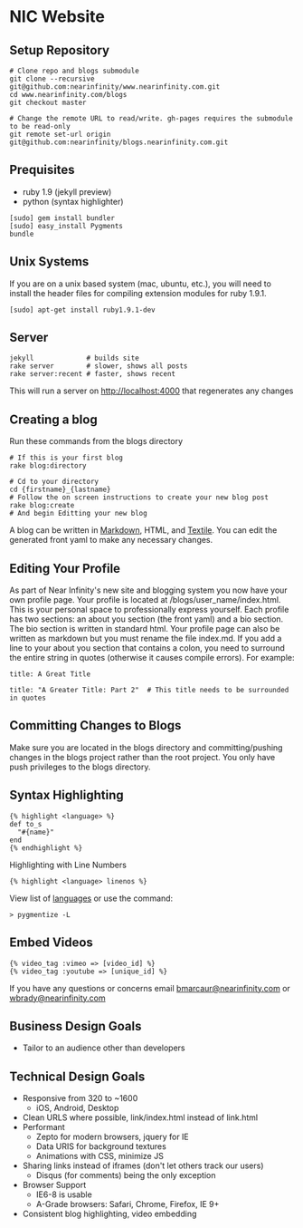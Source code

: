 NIC Website
===========


Setup Repository
----------------

    # Clone repo and blogs submodule
    git clone --recursive git@github.com:nearinfinity/www.nearinfinity.com.git
    cd www.nearinfinity.com/blogs    
    git checkout master
    
    # Change the remote URL to read/write. gh-pages requires the submodule to be read-only
    git remote set-url origin git@github.com:nearinfinity/blogs.nearinfinity.com.git

Prequisites 
-----------

* ruby 1.9 (jekyll preview)
* python (syntax highlighter)

```
[sudo] gem install bundler
[sudo] easy_install Pygments
bundle
```

Unix Systems
-----------

If you are on a unix based system (mac, ubuntu, etc.), you will need to install
the header files for compiling extension modules for ruby 1.9.1.

```
[sudo] apt-get install ruby1.9.1-dev
```

Server
------

    jekyll             # builds site
    rake server        # slower, shows all posts
    rake server:recent # faster, shows recent

This will run a server on <http://localhost:4000> that regenerates any changes

Creating a blog
---------------

Run these commands from the blogs directory

```
# If this is your first blog
rake blog:directory

# Cd to your directory
cd {firstname}_{lastname}
# Follow the on screen instructions to create your new blog post
rake blog:create
# And begin Editting your new blog
```
A blog can be written in [Markdown](http://daringfireball.net/projects/markdown/), HTML, and [Textile](http://www.textism.com/tools/textile/). You can edit the generated front yaml to make any necessary changes.

Editing Your Profile
----------------

As part of Near Infinity's new site and blogging system you now have your own profile page. Your profile is located at /blogs/user_name/index.html. This is your personal space to professionally express yourself. Each profile has two sections: an about you section (the front yaml) and a bio section. The bio section is written in standard html. Your profile page can also be written as markdown but you must rename the file index.md. If you add a line to your about you section that contains a colon, you need to surround the entire string in quotes (otherwise it causes compile errors). For example:
```
title: A Great Title

title: "A Greater Title: Part 2"  # This title needs to be surrounded in quotes
```

Committing Changes to Blogs
----------------

Make sure you are located in the blogs directory and committing/pushing changes in the blogs project rather than the root project. You only have push privileges to the blogs directory.

Syntax Highlighting
-------------------

    {% highlight <language> %}
    def to_s
      "#{name}"
    end
    {% endhighlight %}

Highlighting with Line Numbers

    {% highlight <language> linenos %}

View list of [languages](http://pygments.org/docs/lexers/) or use the command:

    > pygmentize -L

Embed Videos
------------

    {% video_tag :vimeo => [video_id] %}
    {% video_tag :youtube => [unique_id] %}


If you have any questions or concerns email bmarcaur@nearinfinity.com or wbrady@nearinfinity.com

Business Design Goals
---------------------
* Tailor to an audience other than developers

Technical Design Goals
----------------------
* Responsive from 320 to ~1600
    * iOS, Android, Desktop
* Clean URLS where possible, link/index.html instead of link.html
* Performant
    * Zepto for modern browsers, jquery for IE
    * Data URIS for background textures
    * Animations with CSS, minimize JS
* Sharing links instead of iframes (don't let others track our users)
    * Disqus (for comments) being the only exception
* Browser Support
    * IE6-8 is usable
    * A-Grade browsers: Safari, Chrome, Firefox, IE 9+ 
* Consistent blog highlighting, video embedding


